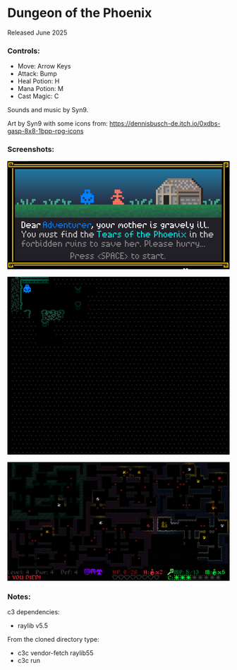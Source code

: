 # Dungeon of the Phoenix

Released June 2025

### Controls:
- Move: Arrow Keys
- Attack: Bump
- Heal Potion: H
- Mana Potion: M
- Cast Magic: C

Sounds and music by Syn9.

Art by Syn9 with some icons from:
https://dennisbusch-de.itch.io/0xdbs-gasp-8x8-1bpp-rpg-icons

### Screenshots:
![](https://github.com/Syn-Nine/c3-mini-games/blob/main/2d-games/phoenix/screenshots/intro.png)

![](https://github.com/Syn-Nine/c3-mini-games/blob/main/2d-games/phoenix/screenshots/phoenix-6.gif)

![](https://github.com/Syn-Nine/c3-mini-games/blob/main/2d-games/phoenix/screenshots/shot-7.png)


### Notes:

c3 dependencies:
- raylib v5.5

From the cloned directory type:
- c3c vendor-fetch raylib55
- c3c run
